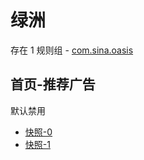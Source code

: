 # 绿洲

存在 1 规则组 - [com.sina.oasis](/src/apps/com.sina.oasis.ts)

## 首页-推荐广告

默认禁用

- [快照-0](https://i.gkd.li/import/13434468)
- [快照-1](https://i.gkd.li/import/13498631)
